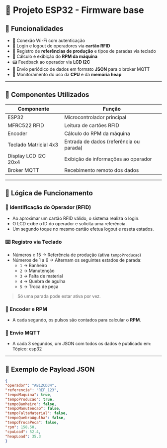 # 🧵 Projeto ESP32 - Firmware base

## 🚀 Funcionalidades

- 📶 Conexão Wi-Fi com autenticação
- 🔐 Login e logout de operadores via **cartão RFID**
- 🔢 Registro de **referências de produção** e tipos de paradas via teclado
- 🧭 Cálculo e exibição do **RPM da máquina**
- 📟 Feedback ao operador via **LCD I2C**
- 📡 Envio periódico de dados em formato **JSON** para o broker MQTT
- 🧠 Monitoramento do uso da **CPU** e da **memória heap**

---

## 🔌 Componentes Utilizados

| Componente            | Função                                     |
|-----------------------|--------------------------------------------|
| ESP32                 | Microcontrolador principal                 |
| MFRC522 RFID          | Leitura de cartões RFID                    |
| Encoder               | Cálculo do RPM da máquina                  |
| Teclado Matricial 4x3 | Entrada de dados (referência ou parada)   |
| Display LCD I2C 20x4  | Exibição de informações ao operador        |
| Broker MQTT           | Recebimento remoto dos dados               |

---

## 🧠 Lógica de Funcionamento

### 👤 Identificação do Operador (RFID)

- Ao aproximar um cartão RFID válido, o sistema realiza o login.
- O LCD exibe o ID do operador e solicita uma referência.
- Um segundo toque no mesmo cartão efetua logout e reseta estados.

### ⌨️ Registro via Teclado

- Números ≥ 15 → Referência de produção (ativa `tempoProducao`)
- Números de 1 a 6 → Alternam os seguintes estados de parada:
  - `1` → Banheiro
  - `2` → Manutenção
  - `3` → Falta de material
  - `4` → Quebra de agulha
  - `5` → Troca de peça

> Só uma parada pode estar ativa por vez.

### 🔄 Encoder e RPM

- A cada segundo, os pulsos são contados para calcular o **RPM**.

### 📡 Envio MQTT

- A cada 3 segundos, um JSON com todos os dados é publicado em:
Tópico: esp32
---

## 🧪 Exemplo de Payload JSON

```json
{
"operador": "AB12CD34",
"referencia": "REF_123",
"tempoMaquina": true,
"tempoProducao": true,
"tempoBanheiro": false,
"tempoManutencao": false,
"tempoFaltaMaterial": false,
"tempoQuebraAgulha": false,
"tempoTrocaPeca": false,
"rpm": 158.50,
"cpuLoad": 52.4,
"heapLoad": 35.3
}
